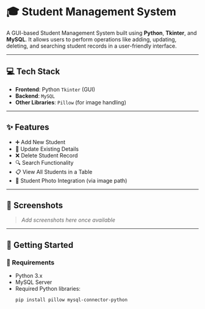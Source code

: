 # 🎓 Student Management System

A GUI-based Student Management System built using **Python**, **Tkinter**, and **MySQL**. It allows users to perform operations like adding, updating, deleting, and searching student records in a user-friendly interface.

---

## 💻 Tech Stack

- **Frontend**: Python `Tkinter` (GUI)
- **Backend**: `MySQL`
- **Other Libraries**: `Pillow` (for image handling)

---

## ✨ Features

- ➕ Add New Student
- 🔁 Update Existing Details
- ❌ Delete Student Record
- 🔍 Search Functionality
- 📋 View All Students in a Table
- 📸 Student Photo Integration (via image path)

---

## 📸 Screenshots

> *Add screenshots here once available*

---

## 🚀 Getting Started

### 🔧 Requirements

- Python 3.x
- MySQL Server
- Required Python libraries:
  ```bash
  pip install pillow mysql-connector-python
